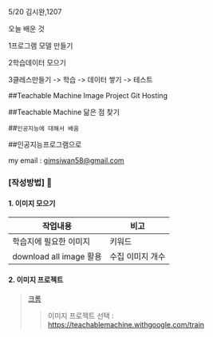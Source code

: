 5/20 김시완,1207

오늘 배운 것 

1프로그램 모델 만들기

2학습데이터 모으기 

3클레스만들기 -> 학습 -> 데이터 쌓기 -> 테스트 

##Teachable Machine Image Project Git Hosting

##Teachable Machine 닮은 점 찾기

##``인공지능에 대해서 배움``

##인공지능프로그램으로 

my email : <gimsiwan58@gmail.com>


### [작성방법] 🖤
#### 1. 이미지 모으기
|작업내용|비고|
|--|--|
|학습지에 필요한 이미지|키워드|
|download all image 활용  | 수집 이미지 개수

#### 2. 이미지 프로젝트
> [크롬](https://www.google.co.kr/)
>>이미지 프로젝트 선택 : <https://teachablemachine.withgoogle.com/train>
